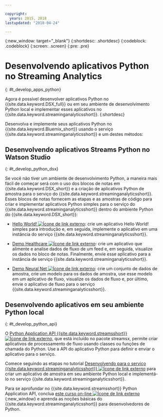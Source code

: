 ```yaml
---

copyright:
  years: 2015, 2018
lastupdated: "2018-04-24"

---
```


<!-- Attribute definitions -->
{:new_window: target="_blank"}
{:shortdesc: .shortdesc}
{:codeblock: .codeblock}
{:screen: .screen}
{:pre: .pre}

# Desenvolvendo aplicativos Python no Streaming Analytics
{: #t_develop_apps_python}

Agora é possível desenvolver aplicativos Python no {{site.data.keyword.DSX_full}} ou em seu ambiente de
desenvolvimento Python local e implementar esses aplicativos no {{site.data.keyword.streaminganalyticsshort}}.
{:shortdesc}

Desenvolva e implemente seus aplicativos Python no {{site.data.keyword.Bluemix_short}} usando o serviço {{site.data.keyword.streaminganalyticsshort}} e um destes métodos:


## Desenvolvendo aplicativos Streams Python no Watson Studio
{: #t_develop_python_dsx}

Se você não tiver um ambiente de desenvolvimento Python, a maneira mais fácil de começar será com o uso dos blocos de notas em
{{site.data.keyword.DSX_short}} e a criação de aplicativos Python de amostra para o serviço do {{site.data.keyword.streaminganalyticsshort}}. 
Esses blocos de notas fornecem as etapas e as amostras de código para criar e implementar aplicativos Python simples para o serviço
do {{site.data.keyword.streaminganalyticsshort}} dentro do ambiente Python do {{site.data.keyword.DSX_short}}:

* [Hello World! ![Ícone de link externo](../../icons/launch-glyph.svg "Ícone de link externo")](https://apsportal.ibm.com/exchange/public/entry/view/9fc33ce7301f10e21a9f92039ca9c6e8): crie um aplicativo Hello World! simples para introdução e, em seguida, implemente o aplicativo em uma instância do serviço {{site.data.keyword.streaminganalyticsshort}}.

* [Demo Healthcare ![Ícone de link externo](../../icons/launch-glyph.svg "Ícone de link externo")](https://apsportal.ibm.com/exchange/public/entry/view/9fc33ce7301f10e21a9f92039cad29a6): crie um aplicativo que alimente e analise dados de fluxo de um feed e, em seguida, visualize os dados no bloco de notas. Finalmente, envie esse aplicativo para a instância de serviço {{site.data.keyword.streaminganalyticsshort}}.

* [Demo Neural Net ![Ícone de link externo](../../icons/launch-glyph.svg "Ícone de link externo")](https://apsportal.ibm.com/exchange/public/entry/view/9fc33ce7301f10e21a9f92039ca60bb7): crie um conjunto de dados de amostra, crie um modelo para os dados de amostra, use esse modelo em um aplicativo de fluxo, visualize os dados de fluxo e, por último, envie o aplicativo de fluxo para o serviço {{site.data.keyword.streaminganalyticsshort}}.

## Desenvolvendo aplicativos em seu ambiente Python local
 {: #t_develop_python_api}

 O [Python Application API {{site.data.keyword.streamsshort}} ![Ícone de link externo](../../icons/launch-glyph.svg "Ícone de link externo")](http://ibmstreams.github.io/streamsx.documentation/docs/python/python-appapi-devguide/#50-api-features), que está incluído no pacote streamsx, permite criar aplicativos de processamento de fluxo usando classes ou funções de chamada do Python. Use a API do aplicativo Python para definir e enviar o aplicativo para o serviço.

Comece seguindo as etapas no tutorial [Desenvolvendo para o serviço {{site.data.keyword.streaminganalyticsshort}} ![Ícone de link externo](../../icons/launch-glyph.svg "Ícone de link externo")](http://ibmstreams.github.io/streamsx.documentation/docs/python/1.6/python-appapi-devguide-2a/index.html) para criar um aplicativo de amostra em seu ambiente Python local e implementá-lo no serviço {{site.data.keyword.streaminganalyticsshort}}.

Para se aprofundar no {{site.data.keyword.streamsshort}} Python Application API, conclua [este curso on-line ![Ícone de link externo](../../icons/launch-glyph.svg "Ícone de link externo")](https://developer.ibm.com/courses/all/streaming-analytics-basics-python-developers/){:new_window} e aprenda as noções básicas do {{site.data.keyword.streaminganalyticsshort}} para desenvolvedores de Python.
